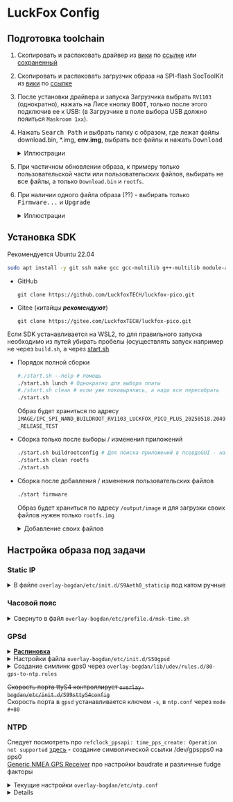 # LuckFox Config
## Подготовка toolchain

1. Скопировать и распаковать драйвер из [вики](https://wiki.luckfox.com/zh/Luckfox-Pico-Plus-Mini/Flash-image) по [ссылке](https://files.luckfox.com/wiki/Omni3576/TOOLS/DriverAssitant_v5.13.zip) или [сохраненный](/DriverAssitant_v5.12.zip)
2. Скопировать и распаковать загрузчик образа на SPI-flash SocToolKit из [вики](https://wiki.luckfox.com/zh/Luckfox-Pico-Plus-Mini/Flash-image) по [ссылке](https://files.luckfox.com/wiki/Luckfox-Pico/Software/SocToolKit_v1.98_20240705_01_win.zip)
3. После установки драйвера и запуска Загрузчика выбрать `RV1103` (однократно), нажать на Лисе кнопку <kbd>BOOT</kbd>, только после этого подключив ее к USB: (в Загрузчике в поле выбора USB должно пояиться `Maskroom 1хх`).
4. Нажать <kbd>Search Path</kbd> и выбрать папку с образом, где лежат файлы download.bin, *.img, **env.img**, выбрать все файлы и нажать <kbd>Download<kbd>
   <details><summary>Иллюстрации</summary>
    
   ![](/toolkit1.png)
 
   ![](/toolkit2.png)
   </details>

5. При частичном обновлении образа, к примеру только пользовательской части или пользовательских файлов, выбирать не все файлы, а только `Download.bin` и `rootfs`.
6. При наличии одного файла образа (??) - выбирать только <kbd>Firmware...</kbd> и <kbd>Upgrade</kbd>
   <details><summary>Иллюстрации</summary>

    ![](/toolkit3.png)
    </details>

 ## Установка SDK 
Рекомендуется Ubuntu 22.04

```bash
sudo apt install -y git ssh make gcc gcc-multilib g++-multilib module-assistant expect g++ gawk texinfo libssl-dev bison flex fakeroot cmake unzip gperf autoconf device-tree-compiler libncurses5-dev pkg-config bc python-is-python3 passwd openssl openssh-server openssh-client vim file cpio rsync
```

   * GitHub
      ```
      git clone https://github.com/LuckfoxTECH/luckfox-pico.git
      ```

   * Gitee (китайцы ***рекомендуют***)
      ```
      git clone https://gitee.com/LuckfoxTECH/luckfox-pico.git
      ```
Если SDK устанавливается на WSL2, то для правильного запуска необходимо из путей убирать пробелы (осуществлять запуск например не через `build.sh`, а через [start.sh](/start.sh)

* Порядок полной сборки
  ```bash
  #./start.sh --help # помощь
  ./start.sh lunch # Однократно для выбора платы
  #./start.sh clean # если уже поковырялись, а надо все пересобрать
  ./start.sh
  ```

  Образ будет храниться по адресу `IMAGE/IPC_SPI_NAND_BUILDROOT_RV1103_LUCKFOX_PICO_PLUS_20250518.2049_RELEASE_TEST`

* Сборка только после выборы / изменения приложений 
  ```bash
  ./start.sh buildrootconfig # Для поиска приложений в псевдоGUI - нажимать /
  ./start.sh clean rootfs
  ./start.sh
  ```

* Сборка после добавления / изменения пользовательских файлов
  ```bash
  ./start firmware
  ```

  Образ будет храниться по адресу `/output/image` и для загрузки своих файлов нужен только `rootfs.img`

  <details><summary>Добавление своих файлов</summary>

  В папку SDK `project/cfg/BoardConfig_IPC/overlay` добавить свою подпапку `overlay-bogdan` и там разместить дерево с необходимыми файлами
  ```
  # например
  project/cfg/BoardConfig_IPC/overlay/overlay-bogdan/
  └── etc
      ├── samba
      │   ├── smb.conf
      │   └── smbpasswd
      ├── shadow
      └── ssh
          └── sshd_config
  ```

  В файле `project/cfg/BoardConfig_IPC/BoardConfig-<boardconfig>-IPS.mk` (boardconfig=SPI_NAND-Buildroot-RV1103_Luckfox_Pico_Plus) найти строчку `export RK_POST_OVERLAY="..."` и в конец добавить ` overlay-bogdan`
   </details>

## Настройка образа под задачи

### Static IP
<details><summary>В файле <code>overlay-bogdan/etc/init.d/S9Aeth0_staticip</code> под катом ручные</summary>

```
cd /etc/init.d
mv S99usb0config S90usb0config 
mv S99_auto_reboot S90_auto_reboot
```

```nano S99eth0_staticip```


```
#!/bin/sh

case $1 in
        start)
                killall udhcpc
                ifconfig eth0 192.168.0.200 netmask 255.255.255.0
                route add default gw 192.168.0.1
                echo "nameserver 8.8.8.8" > /etc/resolv.conf

                ;;
        stop)
                ;;
        *)
                exit 1
                ;;
esac
```

```chmod +x S99eth0_staticip ```

Другой способ убить `udhcpc` - в файле `/usr/share/udhcpc/default.script` вставить `exit` в начало
</details>       

### Часовой пояс

<details>
  <summary>Свернуто в файл <code>overlay-bogdan/etc/profile.d/msk-time.sh</code> </summary>
        
```
nano /etc/profile
```

```
export TZ=CST-3
```
        
</details>

### GPSd
<details>
 <summary><b><u>Распиновка</u></b></summary>
 
![](/luckfox-pinout.png)

|LuckFox|GPS|
|---|---|
|PIN36|	VCC|
|PIN8|	GND|
|PIN7|	RX|
|PIN6|	TX|
|PIN9|	PPS|

</details>


<details>
 <summary>Настройки файла <code>overlay-bogdan/etc/init.d/S50gpsd</code></summary>
        
Замена `DEVICES="/dev/ttyS1"` на `DEVICES="/dev/ttyS4 -G"`
        
</details>

<details>
 <summary>Создание симлинк gps0 через <code>overlay-bogdan/lib/udev/rules.d/80-gps-to-ntp.rules</code></summary>

   ```
   KERNEL=="ttyS4", SUBSYSTEM=="tty", DRIVER=="", SYMLINK+="gps0", MODE="0666"
   KERNEL=="pps0", OWNER="root", GROUP="dialout", MODE="0660", SYMLINK+="gpspps0"
   ```

</details>

~~Скорость порта ttyS4 контроллирует `overlay-bogdan/etc/init.d/S99sttyS4config`~~<br />
Скорость порта в `gpsd` устанавливается ключем `-s`, в `ntp.conf` через `mode #+80` 

### NTPD

Следует посмотреть про `refclock_ppsapi: time_pps_create: Operation not supported` [здесь](https://forums.raspberrypi.com/viewtopic.php?t=375435) - создание символической ссылки /dev/gpspps0 на pps0 <br/>
[Generic NMEA GPS Receiver](https://www.eecis.udel.edu/~mills/ntp/html/drivers/driver20.html) про настройки baudrate и различные fudge факторы <br />

<details>
 <summary>Текущие настройки <code>overlay-bogdan/etc/ntp.conf</code></summary>
        
```
# gps0 source
server 127.127.20.0 mode 24 prefer
fudge 127.127.20.0 flag1 1

# pps0 source
server  127.127.22.0    minpoll 4
fudge   127.127.22.0    flag3 1

```
</details>



















<details>


# PTP-with-PPS-server


## [DESCRIPTION](https://manpages.debian.org/stretch/pps-tools/ppswatch.8.en.html)


### ppstest: PPSAPI interface tester
### ppsldisc: setup correct RS232 line discipline
### ppswatch: continuously print PPS timestamps
### ppsctl: PPS device manager
### ppsfind: find pps device by name

---
ppscheck - tool to check a serial port for PPS [DESCRIPTION](https://manpages.ubuntu.com/manpages/noble/man8/ppscheck.8.html)

---
`ldattach pps /dev/ttyS0` [здесь](https://www.crc.id.au/2016/09/24/adding-a-pps-source-to-ntpd/) подробности
</details>
